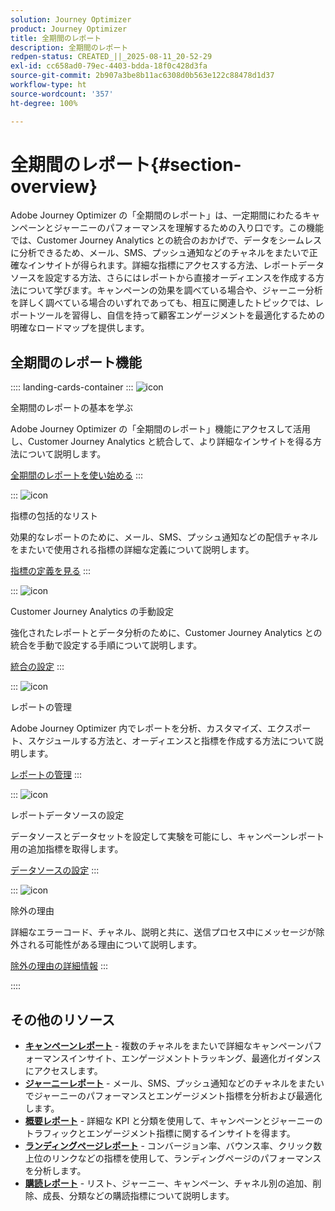 ```yaml
---
solution: Journey Optimizer
product: Journey Optimizer
title: 全期間のレポート
description: 全期間のレポート
redpen-status: CREATED_||_2025-08-11_20-52-29
exl-id: cc658ad0-79ec-4403-bdda-18f0c428d3fa
source-git-commit: 2b907a3be8b11ac6308d0b563e122c88478d1d37
workflow-type: ht
source-wordcount: '357'
ht-degree: 100%

---
```


# 全期間のレポート{#section-overview}

Adobe Journey Optimizer の「全期間のレポート」は、一定期間にわたるキャンペーンとジャーニーのパフォーマンスを理解するための入り口です。この機能では、Customer Journey Analytics との統合のおかげで、データをシームレスに分析できるため、メール、SMS、プッシュ通知などのチャネルをまたいで正確なインサイトが得られます。詳細な指標にアクセスする方法、レポートデータソースを設定する方法、さらにはレポートから直接オーディエンスを作成する方法について学びます。キャンペーンの効果を調べている場合や、ジャーニー分析を詳しく調べている場合のいずれであっても、相互に関連したトピックでは、レポートツールを習得し、自信を持って顧客エンゲージメントを最適化するための明確なロードマップを提供します。

## 全期間のレポート機能

:::: landing-cards-container
:::
![icon](https://cdn.experienceleague.adobe.com/icons/circle-play.svg?lang=ja)

全期間のレポートの基本を学ぶ

Adobe Journey Optimizer の「全期間のレポート」機能にアクセスして活用し、Customer Journey Analytics と統合して、より詳細なインサイトを得る方法について説明します。

[全期間のレポートを使い始める](../using/reports/report-gs-cja.md)
:::

:::
![icon](https://cdn.experienceleague.adobe.com/icons/chart-line.svg?lang=ja)

指標の包括的なリスト

効果的なレポートのために、メール、SMS、プッシュ通知などの配信チャネルをまたいで使用される指標の詳細な定義について説明します。

[指標の定義を見る](../using/reports/global-report-components-cja.md)
:::

:::
![icon](https://cdn.experienceleague.adobe.com/icons/gear.svg?lang=ja)

Customer Journey Analytics の手動設定

強化されたレポートとデータ分析のために、Customer Journey Analytics との統合を手動で設定する手順について説明します。

[統合の設定](../using/reports/cja-ajo.md)
:::

:::
![icon](https://cdn.experienceleague.adobe.com/icons/list-check.svg?lang=ja)

レポートの管理

Adobe Journey Optimizer 内でレポートを分析、カスタマイズ、エクスポート、スケジュールする方法と、オーディエンスと指標を作成する方法について説明します。

[レポートの管理](../using/reports/report-cja-manage.md)
:::

:::
![icon](https://cdn.experienceleague.adobe.com/icons/puzzle-piece.svg?lang=ja)

レポートデータソースの設定

データソースとデータセットを設定して実験を可能にし、キャンペーンレポート用の追加指標を取得します。

[データソースの設定](../using/reports/reporting-configuration.md)
:::

:::
![icon](https://cdn.experienceleague.adobe.com/icons/shield-halved.svg?lang=ja)

除外の理由

詳細なエラーコード、チャネル、説明と共に、送信プロセス中にメッセージが除外される可能性がある理由について説明します。

[除外の理由の詳細情報](../using/reports/exclusion-list.md)
:::

::::


## その他のリソース

- **[キャンペーンレポート](campaign-reporting-landing-page.md)** - 複数のチャネルをまたいで詳細なキャンペーンパフォーマンスインサイト、エンゲージメントトラッキング、最適化ガイダンスにアクセスします。
- **[ジャーニーレポート](journey-reporting-landing-page.md)** - メール、SMS、プッシュ通知などのチャネルをまたいでジャーニーのパフォーマンスとエンゲージメント指標を分析および最適化します。
- **[概要レポート](../using/reports/channel-report-cja.md)** - 詳細な KPI と分類を使用して、キャンペーンとジャーニーのトラフィックとエンゲージメント指標に関するインサイトを得ます。
- **[ランディングページレポート](../using/reports/lp-report-global-cja.md)** - コンバージョン率、バウンス率、クリック数上位のリンクなどの指標を使用して、ランディングページのパフォーマンスを分析します。
- **[購読レポート](../using/reports/subscription-report-global-cja.md)** - リスト、ジャーニー、キャンペーン、チャネル別の追加、削除、成長、分類などの購読指標について説明します。
